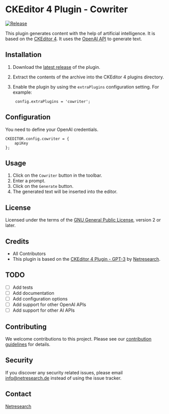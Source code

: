 # CKEditor 4 Plugin - Cowriter

[![Release](https://github.com/netresearch/ckeditor-cowriter/actions/workflows/release.yml/badge.svg)](https://github.com/netresearch/ckeditor-cowriter/actions/workflows/release.yml)

This plugin generates content with the help of artificial intelligence. It is based on the [CKEditor 4](http://ckeditor.com/). It uses the [OpenAI API](https://beta.openai.com/) to generate text.

## Installation

1. Download the [latest release](https://github.com/netresearch/ckeditor-cowriter/releases) of the plugin.
2. Extract the contents of the archive into the CKEditor 4 plugins directory.
3. Enable the plugin by using the `extraPlugins` configuration setting. For example:

        config.extraPlugins = 'cowriter';

## Configuration

You need to define your OpenAI credentials.

    CKEDITOR.config.cowriter = {
        apiKey
    };

## Usage

1. Click on the `Cowriter` button in the toolbar.
2. Enter a prompt.
3. Click on the `Generate` button.
4. The generated text will be inserted into the editor.

## License

Licensed under the terms of the [GNU General Public License](http://www.gnu.org/licenses/gpl.html), version 2 or later.

## Credits

- All Contributors
- This plugin is based on the [CKEditor 4 Plugin - GPT-3](https://github.com/netresearch/ckeditor-cowriter/releases) by [Netresearch](https://www.netresearch.de/).

## TODO

- [ ] Add tests
- [ ] Add documentation
- [ ] Add configuration options
- [ ] Add support for other OpenAI APIs
- [ ] Add support for other AI APIs

## Contributing

We welcome contributions to this project. Please see our [contribution guidelines](CONTRIBUTING.md) for details.

## Security

If you discover any security related issues, please email info@netresearch.de instead of using the issue tracker.

## Contact

[Netresearch](https://www.netresearch.de/)

